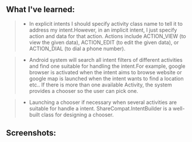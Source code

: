 



## What I've learned:
> - In explicit intents I should specify activity class name to tell it to address my intent.However, in an implicit intent, I just specify action and data for that action. Actions include ACTION_VIEW (to view the given data), ACTION_EDIT (to edit the given data), or ACTION_DIAL (to dial a phone number). 

> - Android system will search all intent filters of different activities and find one suitable for handling the intent.For example, google browser is activated when the intent aims to browse website or google map is launched when the intent wants to find a location etc.. If there is more than one available Activity, the system provides a chooser so the user can pick one.

> - Launching a chooser if necessary when several activities are suitable for handle a intent. ShareCompat.IntentBuilder is a well- built class for designing a chooser. 


## Screenshots:
